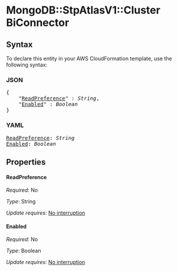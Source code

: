 # MongoDB::StpAtlasV1::Cluster BiConnector

## Syntax

To declare this entity in your AWS CloudFormation template, use the following syntax:

### JSON

<pre>
{
    "<a href="#readpreference" title="ReadPreference">ReadPreference</a>" : <i>String</i>,
    "<a href="#enabled" title="Enabled">Enabled</a>" : <i>Boolean</i>
}
</pre>

### YAML

<pre>
<a href="#readpreference" title="ReadPreference">ReadPreference</a>: <i>String</i>
<a href="#enabled" title="Enabled">Enabled</a>: <i>Boolean</i>
</pre>

## Properties

#### ReadPreference

_Required_: No

_Type_: String

_Update requires_: [No interruption](https://docs.aws.amazon.com/AWSCloudFormation/latest/UserGuide/using-cfn-updating-stacks-update-behaviors.html#update-no-interrupt)

#### Enabled

_Required_: No

_Type_: Boolean

_Update requires_: [No interruption](https://docs.aws.amazon.com/AWSCloudFormation/latest/UserGuide/using-cfn-updating-stacks-update-behaviors.html#update-no-interrupt)

